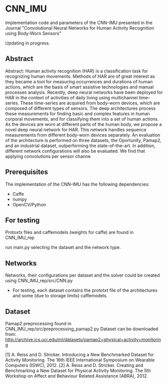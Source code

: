 # CNN_IMU
Implementation code and parameters of the CNN-IMU presented in the Journal "Convolutional Neural Networks for Human Activity Recognition using Body-Worn Sensors"

Updating in progress.

## Abstract
Abstract: Human activity recognition (HAR) is a classification task for recognizing human movements. Methods of HAR are of great interest as they became a tool for measuring occurrences and durations of human actions, which are the basis of smart assistive technologies and manual processes analysis. Recently, deep neural networks have been deployed for HAR in the context
of activities of daily living using multichannel time-series. These time-series are acquired from body-worn devices, which are composed of different types of sensors. The deep architectures process these measurements for finding basic and complex features in human corporal movements, and for classifying them into a set of human actions. As the devices are worn at different parts of the human body, we propose a novel deep neural network for HAR. This network handles sequence measurements from different body-worn devices separately. An evaluation of the architecture is performed on three datasets, the Oportunity, Pamap2, and an industrial dataset, outperforming the state-of-the-art. In addition, different network configurations will also be evaluated. We find that applying convolutions per sensor channe

## Prerequisites
The implementation of the CNN-IMU has the following dependencies:
- Caffe
- numpy
- OpenCV/Python


## For testing
Protoxtx files and caffemodels (weights for caffe) are found in CNN_IMU_rep

run main.py selecting the dataset and the network type.


## Networks 
Networks, their configurations per dataset and the solver could be created using CNN_IMU_rep/src/CNN.py
- For testing, each dataset contains the prototxt file of the architectures and some (due to storage limits) caffemodels.

## Dataset
Pamap2 preprocessing found in CNN_IMU_rep/src/preprocessing_pamap2.py
 Dataset can be downloaded from:
 http://archive.ics.uci.edu/ml/datasets/pamap2+physical+activity+monitoring

[1] A. Reiss and D. Stricker. Introducing a New Benchmarked Dataset for Activity Monitoring. The 16th IEEE International Symposium on Wearable Computers (ISWC), 2012.
[2] A. Reiss and D. Stricker. Creating and Benchmarking a New Dataset for Physical Activity Monitoring. The 5th Workshop on Affect and Behaviour Related Assistance (ABRA), 2012.
